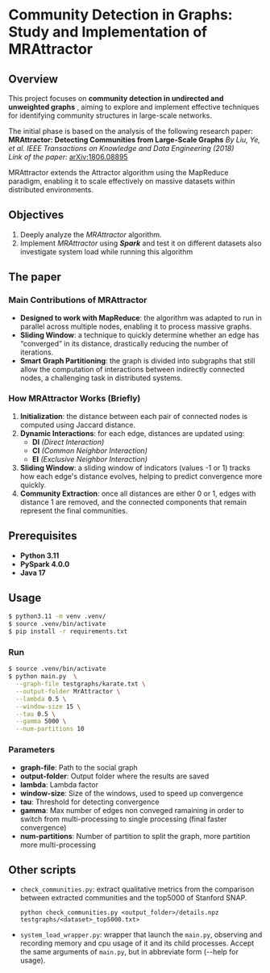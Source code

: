 # Community Detection in Graphs: Study and Implementation of MRAttractor

## Overview

This project focuses on **community detection in undirected and unweighted graphs** , aiming to explore and implement effective techniques for identifying community structures in large-scale networks.

The initial phase is based on the analysis of the following research paper:  
**MRAttractor: Detecting Communities from Large-Scale Graphs**
*By Liu, Ye, et al.*
*IEEE Transactions on Knowledge and Data Engineering (2018)*  
*Link of the paper:* [arXiv:1806.08895](https://arxiv.org/abs/1806.08895)

MRAttractor extends the Attractor algorithm using the MapReduce paradigm, enabling it to scale effectively on massive datasets within distributed environments.

## Objectives

1. Deeply analyze the *MRAttractor* algorithm.  
2. Implement *MRAttractor* using ***Spark*** and test it on different datasets also investigate system load while running this algorithm

## The paper
### Main Contributions of MRAttractor

- **Designed to work with MapReduce**: the algorithm was adapted to run in parallel across multiple nodes, enabling it to process massive graphs.  
- **Sliding Window**: a technique to quickly determine whether an edge has “converged” in its distance, drastically reducing the number of iterations.  
- **Smart Graph Partitioning**: the graph is divided into subgraphs that still allow the computation of interactions between indirectly connected nodes, a challenging task in distributed systems.  

### How MRAttractor Works (Briefly)

1. **Initialization**: the distance between each pair of connected nodes is computed using Jaccard distance.  
2. **Dynamic Interactions**: for each edge, distances are updated using:  
    - **DI** *(Direct Interaction)*  
    - **CI** *(Common Neighbor Interaction)*  
    - **EI** *(Exclusive Neighbor Interaction)*  
3. **Sliding Window**: a sliding window of indicators (values -1 or 1) tracks how each edge's distance evolves, helping to predict convergence more quickly.  
4. **Community Extraction**: once all distances are either 0 or 1, edges with distance 1 are removed, and the connected components that remain represent the final communities.  

## Prerequisites  

- **Python 3.11**
- **PySpark 4.0.0**
- **Java 17**

## Usage

```bash
$ python3.11 -m venv .venv/
$ source .venv/bin/activate
$ pip install -r requirements.txt
```
### Run 

```bash
$ source .venv/bin/activate
$ python main.py  \
  --graph-file testgraphs/karate.txt \
  --output-folder MrAttractor \
  --lambda 0.5 \
  --window-size 15 \
  --tau 0.5 \
  --gamma 5000 \
  --num-partitions 10
```

### Parameters

- **graph-file**: Path to the social graph
- **output-folder**: Output folder where the results are saved
- **lambda**: Lambda factor
- **window-size**: Size of the windows, used to speed up convergence
- **tau**: Threshold for detecting convergence
- **gamma**: Max number of edges non conveged ramaining in order to switch from multi-processing to single processing (final faster convergence)
- **num-partitions**: Number of partition to split the graph, more partition more multi-processing

## Other scripts

- `check_communities.py`: extract qualitative metrics from the comparison between extracted communities and the top5000 of Stanford SNAP.
  ``` 
  python check_communities.py <output_folder>/details.npz testgraphs/<dataset>_top5000.txt>
  ``` 
- `system_load_wrapper.py`: wrapper that launch the `main.py`, observing and recording memory and cpu usage of it and its child processes. Accept the same arguments of `main.py`, but in abbreviate form (--help for usage).